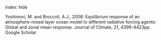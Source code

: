 index: hide

<div class="Citation">

  <div class="Citation-body">
    <div class="Citation-text">Yoshimori, M. and Broccoli, A.J., 2008: Equilibrium response of an atmosphere-mixed layer ocean model to different radiative forcing agents: Global and zonal mean response. <span class="Article-journal">Journal of Climate, </span><span class="Article-volume">21, </span>4399-4423pp.</div>
    <div class="Citation-links">
      <div class="CitationLink" data-href="https://scholar.google.com/scholar?q=Equilibrium+response+of+an+atmosphere-mixed+layer+ocean+model+to+different+radiative+forcing+agents%3A+Global+and+zonal+mean+response">
        <div class="CitationLink-icon CitationLink-Scholar"></div>
        <div class="CitationLink-text">Google Scholar</div>
      </div>
    </div>
  </div>
</div>


<div class="Citation-copy">

</div>